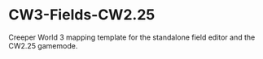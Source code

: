 # CW3-Fields-CW2.25
Creeper World 3 mapping template for the standalone field editor and the CW2.25 gamemode.
